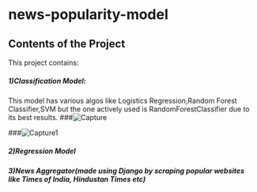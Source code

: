 # news-popularity-model
## Contents of the Project
This project contains: 
##### 1)Classification Model:
This model has various algos like Logistics Regression,Random Forest Classifier,SVM but the one actively used is RandomForestClassifier due to its best results.
###![Capture](https://user-images.githubusercontent.com/20925116/80414298-708b6900-88ee-11ea-8dd9-c969dfb97668.PNG)

###![Capture1](https://user-images.githubusercontent.com/20925116/80414301-72552c80-88ee-11ea-8caa-4f6729c155dd.PNG)
##### 2)Regression Model 
##### 3)News Aggregator(made using Django by scraping popular websites like Times of India, Hindustan Times etc)
